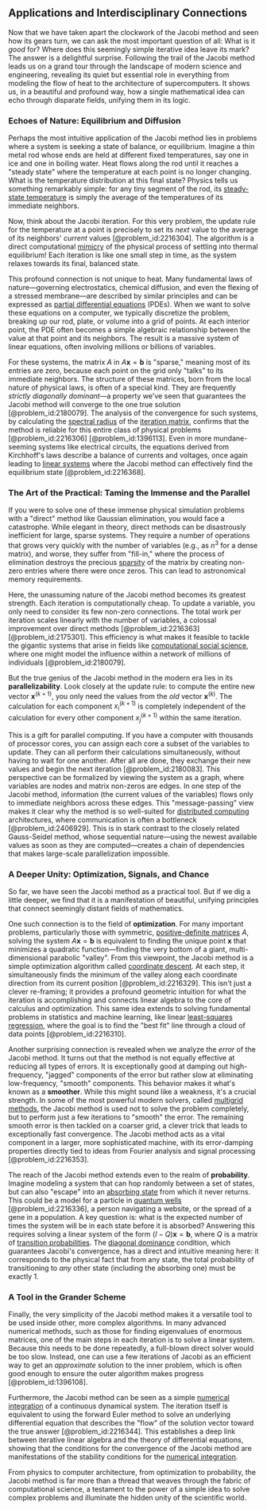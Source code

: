 ## Applications and Interdisciplinary Connections

Now that we have taken apart the clockwork of the Jacobi method and seen how its gears turn, we can ask the most important question of all: What is it *good* for? Where does this seemingly simple iterative idea leave its mark? The answer is a delightful surprise. Following the trail of the Jacobi method leads us on a grand tour through the landscape of modern science and engineering, revealing its quiet but essential role in everything from modeling the flow of heat to the architecture of supercomputers. It shows us, in a beautiful and profound way, how a single mathematical idea can echo through disparate fields, unifying them in its logic.

### Echoes of Nature: Equilibrium and Diffusion

Perhaps the most intuitive application of the Jacobi method lies in problems where a system is seeking a state of balance, or equilibrium. Imagine a thin metal rod whose ends are held at different fixed temperatures, say one in ice and one in boiling water. Heat flows along the rod until it reaches a "steady state" where the temperature at each point is no longer changing. What is the temperature distribution at this final state? Physics tells us something remarkably simple: for any tiny segment of the rod, its [steady-state temperature](@article_id:136281) is simply the average of the temperatures of its immediate neighbors.

Now, think about the Jacobi iteration. For this very problem, the update rule for the temperature at a point is precisely to set its *next* value to the average of its neighbors' *current* values [@problem_id:2216304]. The algorithm is a direct computational [mimicry](@article_id:197640) of the physical process of settling into thermal equilibrium! Each iteration is like one small step in time, as the system relaxes towards its final, balanced state.

This profound connection is not unique to heat. Many fundamental laws of nature—governing electrostatics, chemical diffusion, and even the flexing of a stressed membrane—are described by similar principles and can be expressed as [partial differential equations](@article_id:142640) (PDEs). When we want to solve these equations on a computer, we typically discretize the problem, breaking up our rod, plate, or volume into a grid of points. At each interior point, the PDE often becomes a simple algebraic relationship between the value at that point and its neighbors. The result is a massive system of linear equations, often involving millions or billions of variables.

For these systems, the matrix $A$ in $A\mathbf{x}=\mathbf{b}$ is "sparse," meaning most of its entries are zero, because each point on the grid only "talks" to its immediate neighbors. The structure of these matrices, born from the local nature of physical laws, is often of a special kind. They are frequently *strictly diagonally dominant*—a property we've seen that guarantees the Jacobi method will converge to the one true solution [@problem_id:2180079]. The analysis of the convergence for such systems, by calculating the [spectral radius](@article_id:138490) of the [iteration matrix](@article_id:636852), confirms that the method is reliable for this entire class of physical problems [@problem_id:2216306] [@problem_id:1396113]. Even in more mundane-seeming systems like electrical circuits, the equations derived from Kirchhoff's laws describe a balance of currents and voltages, once again leading to [linear systems](@article_id:147356) where the Jacobi method can effectively find the equilibrium state [@problem_id:2216368].

### The Art of the Practical: Taming the Immense and the Parallel

If you were to solve one of these immense physical simulation problems with a "direct" method like Gaussian elimination, you would face a catastrophe. While elegant in theory, direct methods can be disastrously inefficient for large, sparse systems. They require a number of operations that grows very quickly with the number of variables (e.g., as $n^3$ for a dense matrix), and worse, they suffer from "fill-in," where the process of elimination destroys the precious [sparsity](@article_id:136299) of the matrix by creating non-zero entries where there were once zeros. This can lead to astronomical memory requirements.

Here, the unassuming nature of the Jacobi method becomes its greatest strength. Each iteration is computationally cheap. To update a variable, you only need to consider its few non-zero connections. The total work per iteration scales linearly with the number of variables, a colossal improvement over direct methods [@problem_id:2216363] [@problem_id:2175301]. This efficiency is what makes it feasible to tackle the gigantic systems that arise in fields like [computational social science](@article_id:269283), where one might model the influence within a network of millions of individuals [@problem_id:2180079].

But the true genius of the Jacobi method in the modern era lies in its **parallelizability**. Look closely at the update rule: to compute the entire new vector $\mathbf{x}^{(k+1)}$, you only need the values from the *old* vector $\mathbf{x}^{(k)}$. The calculation for each component $x_i^{(k+1)}$ is completely independent of the calculation for every other component $x_j^{(k+1)}$ within the same iteration.

This is a gift for parallel computing. If you have a computer with thousands of processor cores, you can assign each core a subset of the variables to update. They can all perform their calculations simultaneously, without having to wait for one another. After all are done, they exchange their new values and begin the next iteration [@problem_id:2180083]. This perspective can be formalized by viewing the system as a graph, where variables are nodes and matrix non-zeros are edges. In one step of the Jacobi method, information (the current values of the variables) flows only to immediate neighbors across these edges. This "message-passing" view makes it clear why the method is so well-suited for [distributed computing](@article_id:263550) architectures, where communication is often a bottleneck [@problem_id:2406929]. This is in stark contrast to the closely related Gauss-Seidel method, whose sequential nature—using the newest available values as soon as they are computed—creates a chain of dependencies that makes large-scale parallelization impossible.

### A Deeper Unity: Optimization, Signals, and Chance

So far, we have seen the Jacobi method as a practical tool. But if we dig a little deeper, we find that it is a manifestation of beautiful, unifying principles that connect seemingly distant fields of mathematics.

One such connection is to the field of **optimization**. For many important problems, particularly those with symmetric, [positive-definite matrices](@article_id:275004) $A$, solving the system $A\mathbf{x} = \mathbf{b}$ is equivalent to finding the unique point $\mathbf{x}$ that minimizes a quadratic function—finding the very bottom of a giant, multi-dimensional parabolic "valley". From this viewpoint, the Jacobi method is a simple optimization algorithm called [coordinate descent](@article_id:137071). At each step, it simultaneously finds the minimum of the valley along each coordinate direction from its current position [@problem_id:2216329]. This isn't just a clever re-framing; it provides a profound geometric intuition for what the iteration is accomplishing and connects linear algebra to the core of calculus and optimization. This same idea extends to solving fundamental problems in statistics and machine learning, like linear [least-squares regression](@article_id:261888), where the goal is to find the "best fit" line through a cloud of data points [@problem_id:2216310].

Another surprising connection is revealed when we analyze the *error* of the Jacobi method. It turns out that the method is not equally effective at reducing all types of errors. It is exceptionally good at damping out high-frequency, "jagged" components of the error but rather slow at eliminating low-frequency, "smooth" components. This behavior makes it what's known as a **smoother**. While this might sound like a weakness, it's a crucial strength. In some of the most powerful modern solvers, called [multigrid methods](@article_id:145892), the Jacobi method is used not to solve the problem completely, but to perform just a few iterations to "smooth" the error. The remaining smooth error is then tackled on a coarser grid, a clever trick that leads to exceptionally fast convergence. The Jacobi method acts as a vital component in a larger, more sophisticated machine, with its error-damping properties directly tied to ideas from Fourier analysis and signal processing [@problem_id:2216353].

The reach of the Jacobi method extends even to the realm of **probability**. Imagine modeling a system that can hop randomly between a set of states, but can also "escape" into an [absorbing state](@article_id:274039) from which it never returns. This could be a model for a particle in [quantum wells](@article_id:143622) [@problem_id:2216336], a person navigating a website, or the spread of a gene in a population. A key question is: what is the expected number of times the system will be in each state before it is absorbed? Answering this requires solving a linear system of the form $(I - Q)\mathbf{x} = \mathbf{b}$, where $Q$ is a matrix of [transition probabilities](@article_id:157800). The [diagonal dominance](@article_id:143120) condition, which guarantees Jacobi's convergence, has a direct and intuitive meaning here: it corresponds to the physical fact that from any state, the total probability of transitioning to *any* other state (including the absorbing one) must be exactly 1.

### A Tool in the Grander Scheme

Finally, the very simplicity of the Jacobi method makes it a versatile tool to be used inside other, more complex algorithms. In many advanced numerical methods, such as those for finding eigenvalues of enormous matrices, one of the main steps in each iteration is to solve a linear system. Because this needs to be done repeatedly, a full-blown direct solver would be too slow. Instead, one can use a few iterations of Jacobi as an efficient way to get an *approximate* solution to the inner problem, which is often good enough to ensure the outer algorithm makes progress [@problem_id:1396108].

Furthermore, the Jacobi method can be seen as a simple [numerical integration](@article_id:142059) of a continuous dynamical system. The iteration itself is equivalent to using the forward Euler method to solve an underlying differential equation that describes the "flow" of the solution vector toward the true answer [@problem_id:2216344]. This establishes a deep link between iterative linear algebra and the theory of differential equations, showing that the conditions for the convergence of the Jacobi method are manifestations of the stability conditions for the [numerical integration](@article_id:142059).

From physics to computer architecture, from optimization to probability, the Jacobi method is far more than a thread that weaves through the fabric of computational science, a testament to the power of a simple idea to solve complex problems and illuminate the hidden unity of the scientific world.